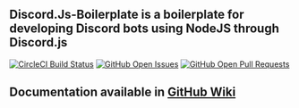 ## Discord.Js-Boilerplate is a boilerplate for developing Discord bots using NodeJS through Discord.js

[![CircleCI Build Status](https://img.shields.io/circleci/build/github/fibraservers/discord.js-boilerplate?token=15595ef828b8e4a1fcf1b0222431134f34f87584)](https://circleci.com/gh/fibraservers/discord.js-boilerplate/tree/main) [![GitHub Open Issues](https://img.shields.io/github/issues/fibraservers/discord.js-boilerplate)](https://github.com/fibraservers/issues) [![GitHub Open Pull Requests](https://img.shields.io/github/issues-pr/fibraservers/discord.js-boilerplate)](https://github.com/fibraservers/discord.js-boilerplate/pulls)

## Documentation available in [GitHub Wiki](https://github.com/fibraservers/discord.js-boilerplate/wiki)